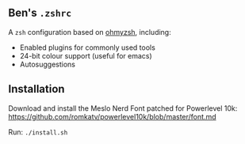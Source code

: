 ## Ben's `.zshrc`

A `zsh` configuration based on
[ohmyzsh](https://github.com/ohmyzsh/ohmyzsh), including:

* Enabled plugins for commonly used tools
* 24-bit colour support (useful for emacs)
* Autosuggestions

## Installation

Download and install the Meslo Nerd Font patched for Powerlevel 10k:
https://github.com/romkatv/powerlevel10k/blob/master/font.md

Run: `./install.sh`

